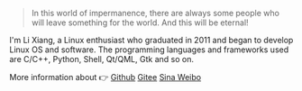 >  In this world of impermanence, there are always some people who will leave something for the world. And this will be eternal!

I'm Li Xiang, a Linux enthusiast who graduated in 2011 and began to develop Linux OS and software. The programming languages and frameworks used are C/C++, Python, Shell, Qt/QML, Gtk and so on.

More information about  👉
[Github](http://github.com/eightplus)
[Gitee](http://gitee.com/eightplus)
[Sina Weibo](https://weibo.com/kylinkobe)
